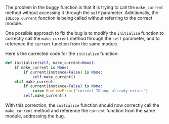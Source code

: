 The problem in the buggy function is that it is trying to call the `make_current` method without accessing it through the `self` parameter. Additionally, the `IOLoop.current` function is being called without referring to the correct module.

One possible approach to fix the bug is to modify the `initialize` function to correctly call the `make_current` method through the `self` parameter, and to reference the `current` function from the same module.

Here's the corrected code for the `initialize` function:
```python
def initialize(self, make_current=None):
    if make_current is None:
        if current(instance=False) is None:
            self.make_current()
    elif make_current:
        if current(instance=False) is None:
            raise RuntimeError("current IOLoop already exists")
        self.make_current()
```

With this correction, the `initialize` function should now correctly call the `make_current` method and reference the `current` function from the same module, addressing the bug.